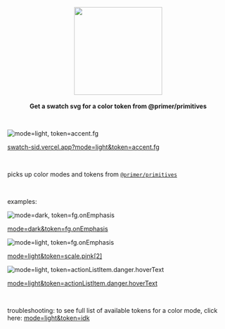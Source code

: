 <p align="center">
  <img src="https://octodex.github.com/images/daftpunktocat-guy.gif" height="200px"/>
  <br><br>
  <b>Get a swatch svg for a color token from @primer/primitives</b>
</p>

&nbsp;

![mode=light, token=accent.fg](https://swatch-sid.vercel.app?mode=light&token=accent.fg)

[swatch-sid.vercel.app?mode=light&token=accent.fg](https://swatch-sid.vercel.app?mode=light&token=accent.fg)

&nbsp;

picks up color modes and tokens from [`@primer/primitives`](https://primer.style/primitives/colors)

&nbsp;

examples:

![mode=dark, token=fg.onEmphasis](https://swatch-sid.vercel.app?mode=dark&token=fg.onEmphasis)

[mode=dark&token=fg.onEmphasis](https://swatch-sid.vercel.app?mode=dark&token=fg.onEmphasis)

![mode=light, token=fg.onEmphasis](https://swatch-sid.vercel.app?mode=light&token=scale.pink[2])

[mode=light&token=scale.pink[2]](https://swatch-sid.vercel.app?mode=light&token=scale.pink[2])

![mode=light, token=actionListItem.danger.hoverText](https://swatch-sid.vercel.app?mode=light&token=actionListItem.danger.hoverText)

[mode=light&token=actionListItem.danger.hoverText](https://swatch-sid.vercel.app?mode=light&token=actionListItem.danger.hoverText)

&nbsp;

troubleshooting: to see full list of available tokens for a color mode, click here: [mode=light&token=idk](https://swatch-sid.vercel.app/?mode=light&token=idk)

&nbsp;
